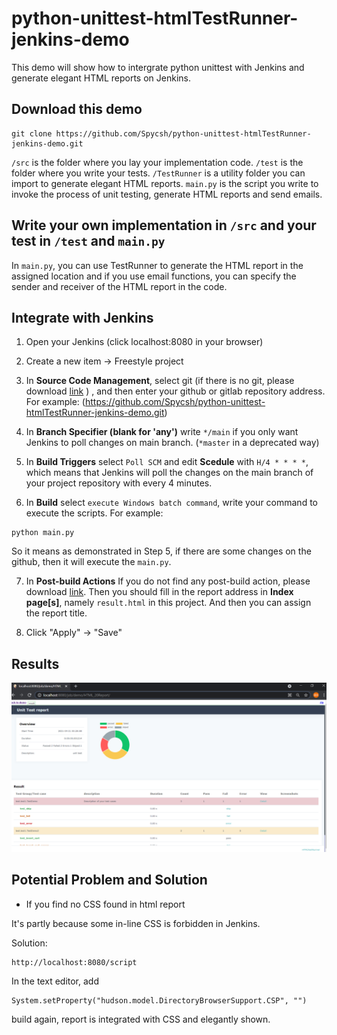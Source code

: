 # python-unittest-htmlTestRunner-jenkins-demo

This demo will show how to intergrate python unittest with Jenkins and generate elegant HTML reports on Jenkins.

## Download this demo
```
git clone https://github.com/Spycsh/python-unittest-htmlTestRunner-jenkins-demo.git
```

`/src` is the folder where you lay your implementation code.
`/test` is the folder where you write your tests.
`/TestRunner` is a utility folder you can import to generate elegant HTML reports.
`main.py` is the script you write to invoke the process of unit testing, generate HTML reports and send emails.

## Write your own implementation in `/src` and your test in `/test` and `main.py`

In `main.py`, you can use TestRunner to generate the HTML report in the assigned location and if you use email functions, you can specify the sender and receiver of the HTML report in the code.

## Integrate with Jenkins

1. Open your Jenkins (click localhost:8080 in your browser)

2. Create a new item -> Freestyle project

3. In **Source Code Management**, select git (if there is no git, please download [link](https://plugins.jenkins.io/git/) ) , and then enter your github or gitlab repository address. For example: (https://github.com/Spycsh/python-unittest-htmlTestRunner-jenkins-demo.git)

4. In **Branch Specifier (blank for 'any')**
write `*/main` if you only want Jenkins to poll changes on main branch. (`*master` in a deprecated way)

5. In **Build Triggers**
select `Poll SCM` and edit **Scedule** with `H/4 * * * *`, which means that Jenkins will poll the changes on the main branch of your project repository with every 4 minutes.

6. In **Build**
select `execute Windows batch command`, write your command to execute the scripts.
For example: 
```
python main.py
```
So it means as demonstrated in Step 5, if there are some changes on the github, then it will execute the `main.py`.

7. In **Post-build Actions**
If you do not find any post-build action, please download [link](https://plugins.jenkins.io/htmlpublisher/).
Then you should fill in the report address in **Index page[s]**, namely `result.html` in this project.
And then you can assign the report title.

8. Click "Apply" -> "Save"


## Results

![result](./README/result1.PNG)

## Potential Problem and Solution
* If you find no CSS found in html report

It's partly because some in-line CSS is forbidden in Jenkins.  

Solution:
```
http://localhost:8080/script
```
In the text editor, add
```
System.setProperty("hudson.model.DirectoryBrowserSupport.CSP", "")
```
build again, report is integrated with CSS and elegantly shown.
